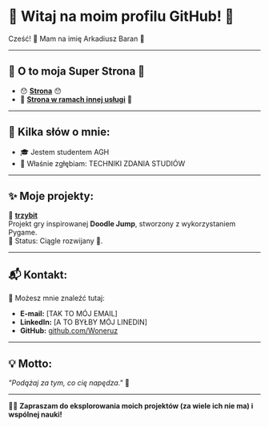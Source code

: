 # 🎉 Witaj na moim profilu GitHub! 🎉

Cześć! 👋 Mam na imię Arkadiusz Baran  🚀

---

## 🥰 O to moja Super Strona 🥰
- 😯 **[Strona](https://woneruz.github.io/)** 😯
- 💅 **[Strona w ramach innej usługi](https://qwoneruzq.wixsite.com/super-strona/post/o-to-super-strona-arka)** 🫡

---

## 🧐 Kilka słów o mnie:
- 🎓 Jestem studentem AGH
- 🌱 Właśnie zgłębiam: TECHNIKI ZDANIA STUDIÓW

---

## ✨ Moje projekty:
📌 **[trzybit](https://github.com/2024-2025-AGH-Wstep-do-Informatyki/trzybit)**  
Projekt gry inspirowanej **Doodle Jump**, stworzony z wykorzystaniem Pygame.  
🔧 Status: Ciągle rozwijany 🚧.

---

## 📬 Kontakt:
💌 Możesz mnie znaleźć tutaj:
- **E-mail:** [TAK TO MÓJ EMAIL]  
- **LinkedIn:** [A TO BYŁBY MÓJ LINEDIN]  
- **GitHub:** [github.com/Woneruz](#)

---

## 💡 Motto:
*"Podążaj za tym, co cię napędza."* 🌟

---

👩‍💻 **Zapraszam do eksplorowania moich projektów (za wiele ich nie ma) i wspólnej nauki!**  
